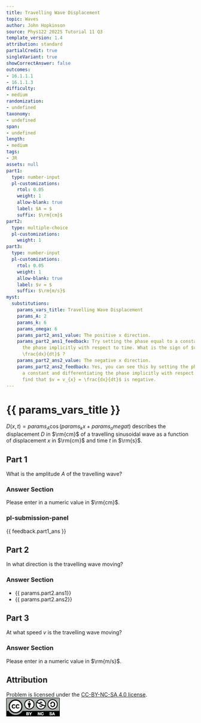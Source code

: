 ```yaml
---
title: Travelling Wave Displacement
topic: Waves
author: John Hopkinson
source: Phys122 2022S Tutorial 11 Q3
template_version: 1.4
attribution: standard
partialCredit: true
singleVariant: true
showCorrectAnswer: false
outcomes:
- 16.1.1.1
- 16.1.1.3
difficulty:
- medium
randomization:
- undefined
taxonomy:
- undefined
span:
- undefined
length:
- medium
tags:
- JR
assets: null
part1:
  type: number-input
  pl-customizations:
    rtol: 0.05
    weight: 1
    allow-blank: true
    label: $A = $
    suffix: $\rm{cm}$
part2:
  type: multiple-choice
  pl-customizations:
    weight: 1
part3:
  type: number-input
  pl-customizations:
    rtol: 0.05
    weight: 1
    allow-blank: true
    label: $v = $
    suffix: $\rm{m/s}$
myst:
  substitutions:
    params_vars_title: Travelling Wave Displacement
    params_A: 2
    params_k: 6
    params_omega: 6
    params_part2_ans1_value: The positive x direction.
    params_part2_ans1_feedback: Try setting the phase equal to a constant and differentiating
      the phase implicitly with respect to time. What is the sign of $v = v_{x} =
      \frac{dx}{dt}$ ?
    params_part2_ans2_value: The negative x direction.
    params_part2_ans2_feedback: Yes, you can see this by setting the phase equal to
      a constant and differentiating the phase implicitly with respect to time to
      find that $v = v_{x} = \frac{dx}{dt}$ is negative.
---
```

# {{ params_vars_title }}
$D(x,t) = {{ params_A }}\cos({{ params_k }}x+ {{ params_omega }}t)$ describes the displacement $D$ in $\rm{cm}$ of a travelling sinusoidal wave as a function of displacement $x$ in $\rm{cm}$ and time $t$ in $\rm{s}$.

## Part 1

What is the amplitude $A$ of the travelling wave?

### Answer Section

Please enter in a numeric value in $\rm{cm}$.

### pl-submission-panel

{{ feedback.part1_ans }}

## Part 2

In what direction is the travelling wave moving?

### Answer Section

- {{ params.part2.ans1}}
- {{ params.part2.ans2}}

## Part 3

At what speed $v$ is the travelling wave moving?

### Answer Section

Please enter in a numeric value in $\rm{m/s}$.

## Attribution

Problem is licensed under the [CC-BY-NC-SA 4.0 license](https://creativecommons.org/licenses/by-nc-sa/4.0/).<br> ![The Creative Commons 4.0 license requiring attribution-BY, non-commercial-NC, and share-alike-SA license.](https://raw.githubusercontent.com/firasm/bits/master/by-nc-sa.png)
